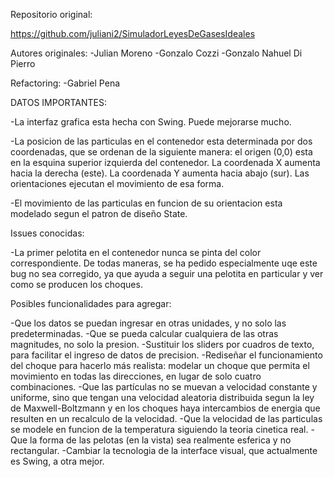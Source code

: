 Repositorio original:

https://github.com/juliani2/SimuladorLeyesDeGasesIdeales

Autores originales: 
-Julian Moreno
-Gonzalo Cozzi
-Gonzalo Nahuel Di Pierro

Refactoring:
-Gabriel Pena

DATOS IMPORTANTES:

-La interfaz grafica esta hecha con Swing. Puede mejorarse mucho.

-La posicion de las particulas en el contenedor esta determinada por dos coordenadas, que se ordenan de la siguiente manera: el origen (0,0) esta en la esquina superior izquierda del contenedor. La coordenada X aumenta hacia la derecha (este). La coordenada Y aumenta hacia abajo (sur). Las orientaciones ejecutan el movimiento de esa forma.

-El movimiento de las particulas en funcion de su orientacion esta modelado segun el patron de diseño State.


Issues conocidas:

-La primer pelotita en el contenedor nunca se pinta del color correspondiente. De todas maneras, se ha pedido especialmente uqe este bug no sea corregido, ya que ayuda a seguir una pelotita en particular y ver como se producen los choques.

Posibles funcionalidades para agregar:

-Que los datos se puedan ingresar en otras unidades, y no solo las predeterminadas.
-Que se pueda calcular cualquiera de las otras magnitudes, no solo la presion.
-Sustituir los sliders por cuadros de texto, para facilitar el ingreso de datos de precision.
-Rediseñar el funcionamiento del choque para hacerlo más realista: modelar un choque que permita el movimiento en todas las direcciones, en lugar de solo cuatro combinaciones.
-Que las partículas no se muevan a velocidad constante y uniforme, sino que tengan una velocidad aleatoria distribuida segun la ley de Maxwell-Boltzmann y en los choques haya intercambios de energia que resulten en un recalculo de la velocidad.
-Que la velocidad de las particulas se modele en funcion de la temperatura siguiendo la teoria cinetica real.
-Que la forma de las pelotas (en la vista) sea realmente esferica y no rectangular.
-Cambiar la tecnologia de la interface visual, que actualmente es Swing, a otra mejor.
